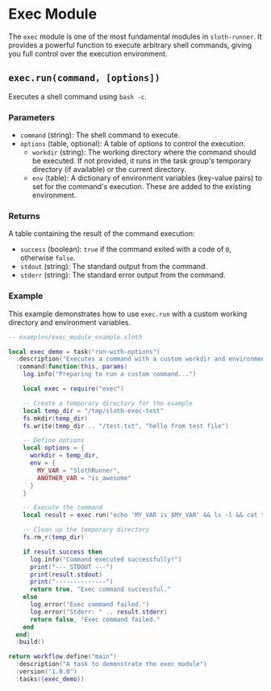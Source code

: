 # Exec Module

The `exec` module is one of the most fundamental modules in `sloth-runner`. It provides a powerful function to execute arbitrary shell commands, giving you full control over the execution environment.

## `exec.run(command, [options])`

Executes a shell command using `bash -c`.

### Parameters

*   `command` (string): The shell command to execute.
*   `options` (table, optional): A table of options to control the execution.
    *   `workdir` (string): The working directory where the command should be executed. If not provided, it runs in the task group's temporary directory (if available) or the current directory.
    *   `env` (table): A dictionary of environment variables (key-value pairs) to set for the command's execution. These are added to the existing environment.

### Returns

A table containing the result of the command execution:

*   `success` (boolean): `true` if the command exited with a code of `0`, otherwise `false`.
*   `stdout` (string): The standard output from the command.
*   `stderr` (string): The standard error output from the command.

### Example

This example demonstrates how to use `exec.run` with a custom working directory and environment variables.

```lua
-- examples/exec_module_example.sloth

local exec_demo = task("run-with-options")
  :description("Executes a command with a custom workdir and environment")
  :command(function(this, params)
    log.info("Preparing to run a custom command...")

    local exec = require("exec")

    -- Create a temporary directory for the example
    local temp_dir = "/tmp/sloth-exec-test"
    fs.mkdir(temp_dir)
    fs.write(temp_dir .. "/test.txt", "hello from test file")

    -- Define options
    local options = {
      workdir = temp_dir,
      env = {
        MY_VAR = "SlothRunner",
        ANOTHER_VAR = "is_awesome"
      }
    }

    -- Execute the command
    local result = exec.run("echo 'MY_VAR is $MY_VAR' && ls -l && cat test.txt", options)

    -- Clean up the temporary directory
    fs.rm_r(temp_dir)

    if result.success then
      log.info("Command executed successfully!")
      print("--- STDOUT ---")
      print(result.stdout)
      print("--------------")
      return true, "Exec command successful."
    else
      log.error("Exec command failed.")
      log.error("Stderr: " .. result.stderr)
      return false, "Exec command failed."
    end
  end)
  :build()

return workflow.define("main")
  :description("A task to demonstrate the exec module")
  :version("1.0.0")
  :tasks({exec_demo})
```
